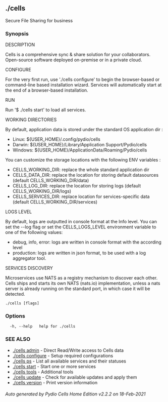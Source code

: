 ## ./cells

Secure File Sharing for business

### Synopsis


DESCRIPTION

  Cells is a comprehensive sync & share solution for your collaborators. 
  Open-source software deployed on-premise or in a private cloud.

CONFIGURE

  For the very first run, use './cells configure' to begin the browser-based or command-line based installation wizard. 
  Services will automatically start at the end of a browser-based installation.

RUN

  Run '$ ./cells start' to load all services.

WORKING DIRECTORIES

  By default, application data is stored under the standard OS application dir : 
  
   - Linux: ${USER_HOME}/.config/pydio/cells
   - Darwin: ${USER_HOME}/Library/Application Support/Pydio/cells
   - Windows: ${USER_HOME}/ApplicationData/Roaming/Pydio/cells

  You can customize the storage locations with the following ENV variables : 
  
   - CELLS_WORKING_DIR: replace the whole standard application dir
   - CELLS_DATA_DIR: replace the location for storing default datasources (default CELLS_WORKING_DIR/data)
   - CELLS_LOG_DIR: replace the location for storing logs (default CELLS_WORKING_DIR/logs)
   - CELLS_SERVICES_DIR: replace location for services-specific data (default CELLS_WORKING_DIR/services) 

LOGS LEVEL

  By default, logs are outputted in console format at the Info level. You can set the --log flag or set the 
  CELLS_LOGS_LEVEL environment variable to one of the following values:
   - debug, info, error: logs are written in console format with the according level
   - production: logs are written in json format, to be used with a log aggregator tool.

SERVICES DISCOVERY

  Microservices use NATS as a registry mechanism to discover each other. Cells ships and starts its own NATS (nats.io) 
  implementation, unless a nats server is already running on the standard port, in which case it will be detected.


```
./cells [flags]
```

### Options

```
  -h, --help   help for ./cells
```

### SEE ALSO

* [./cells admin](./cells-admin)	 - Direct Read/Write access to Cells data
* [./cells configure](./cells-configure)	 - Setup required configurations
* [./cells ps](./cells-ps)	 - List all available services and their statuses
* [./cells start](./cells-start)	 - Start one or more services
* [./cells tools](./cells-tools)	 - Additional tools
* [./cells update](./cells-update)	 - Check for available updates and apply them
* [./cells version](./cells-version)	 - Print version information

###### Auto generated by Pydio Cells Home Edition v2.2.2 on 18-Feb-2021
